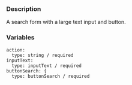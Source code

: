 ### Description
A search form with a large text input and button.

### Variables
~~~
action:
  type: string / required
inputText:
  type: inputText / required
buttonSearch: {
  type: buttonSearch / required
~~~